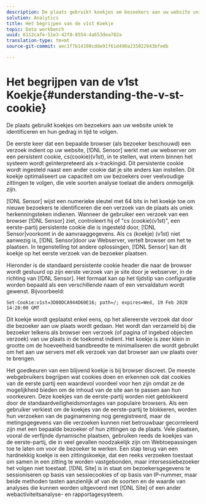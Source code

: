 ```yaml
---
description: De plaats gebruikt koekjes om bezoekers aan uw website uniek te identificeren en hun gedrag in tijd te volgen.
solution: Analytics
title: Het begrijpen van de v1st Koekje
topic: Data workbench
uuid: 6112cafe-51e3-42f0-8554-4a653dea782a
translation-type: tm+mt
source-git-commit: aec1f7b14198cdde91f61d490a235022943bfedb

---
```



# Het begrijpen van de v1st Koekje{#understanding-the-v-st-cookie}

De plaats gebruikt koekjes om bezoekers aan uw website uniek te identificeren en hun gedrag in tijd te volgen.

De eerste keer dat een bepaalde browser (als bezoeker beschouwd) een verzoek indient op uw website, [!DNL Sensor] werkt met uw webserver om een persistent cookie, cs(cookie)(v1st), in te stellen, wat intern binnen het systeem wordt geïnterpreteerd als x-trackingid. Dit persistente cookie wordt ingesteld naast een ander cookie dat je site anders kan instellen. Dit koekje optimaliseert uw capaciteit om uw bezoekers over veelvoudige zittingen te volgen, die vele soorten analyse toelaat die anders onmogelijk zijn.

[!DNL Sensor] wijst een numerieke sleutel met 64 bits in het koekje toe om nieuwe bezoekers te identificeren die een verzoek van de plaats als uniek herkenningsteken indienen. Wanneer de gebruiker een verzoek van een browser [!DNL Sensor] ziet, controleert hij of &quot;cs (cookie)(v1st)&quot;, een eerste-partij persistente cookie die is ingesteld door, [!DNL Sensor]voorkomt in de aanvraaggegevens. Als cs (koekje) (v1st) niet aanwezig is, [!DNL Sensor]door uw Webserver, vertelt browser om het te plaatsen. In tegenstelling tot andere oplossingen, [!DNL Sensor] kan dit koekje op het eerste verzoek van de bezoeker plaatsen.

Hieronder is de standaard persistente cookie header die naar de browser wordt gestuurd op zijn eerste verzoek van je site door je webserver, in de richting van [!DNL Sensor]. Het formaat kan op het tijdstip van configuratie worden bepaald als een verschillende naam of een vervaldatum wordt gewenst. Bijvoorbeeld:

```
Set-Cookie:v1st=3D80DCA944D60E16; path=/; expires=Wed, 19 Feb 2020 14:28:00 GMT
```

Dit koekje wordt geplaatst enkel eens, op het allereerste verzoek dat door die bezoeker aan uw plaats wordt gedaan. Het wordt dan verzameld bij die bezoeker telkens als browser een verzoek (of pagina of ingebed objecten verzoek) van uw plaats in de toekomst indient. Het koekje is zeer klein in grootte om de hoeveelheid bandbreedte te minimaliseren die wordt gebruikt om het aan uw servers met elk verzoek van dat browser aan uw plaats over te brengen.

Het goedkeuren van een blijvend koekje is bij browser discreet. De meeste webgebruikers begrijpen wat cookies doen en erkennen ook dat cookies van de eerste partij een waardevol voordeel voor hen zijn omdat ze de mogelijkheid bieden om de inhoud van de site aan te passen aan hun voorkeuren. Deze koekjes van de eerste-partij worden niet geblokkeerd door de standaardveiligheidsmontages van populaire browsers. Als een gebruiker verkiest om de koekjes van de eerste-partij te blokkeren, worden hun verzoeken van de paginamening nog geregistreerd, maar de metingsgegevens van die verzoeken kunnen niet betrouwbaar gecorreleerd zijn met een bepaalde bezoeker of hun zittingen op de plaats. Vele plaatsen, vooral de verfijnde dynamische plaatsen, gebruiken reeds de koekjes van de eerste-partij, die in veel gevallen noodzakelijk zijn om Webtoepassingen toe te laten om voor de bezoeker te werken. Een stap terug van een hardnekkig koekje is een zittingskoekje, dat een reeks verzoeken toestaat om samen in een zitting te worden vastgebonden, maar intersessiebezoeker het volgen niet toestaat. [!DNL Site] is in staat om bezoekersgegevens te sessioniseren op basis van sessiecookies of op basis van IP-nummer, maar beide methoden tasten aanzienlijk af van de soorten en de waarde van analyses die kunnen worden uitgevoerd met [!DNL Site] of een ander webactiviteitsanalyse- en rapportagesysteem.
